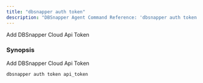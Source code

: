 ```yaml
---
title: "dbsnapper auth token"
description: "DBSnapper Agent Command Reference: 'dbsnapper auth token' - Add DBSnapper Cloud Api Token"
---
```

Add DBSnapper Cloud Api Token

### Synopsis


Add DBSnapper Cloud Api Token

```
dbsnapper auth token api_token
```

